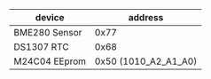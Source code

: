 | device | address |
| --- | --- |
| BME280 Sensor	| 0x77 |
| DS1307 RTC | 0x68 |
| M24C04 EEprom | 0x50 (1010_A2_A1_A0) |